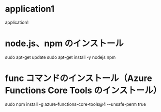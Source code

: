 # application1
application1

# node.js、npm のインストール

sudo apt-get update
sudo apt-get install -y nodejs npm


# func コマンドのインストール（Azure Functions Core Tools のインストール）

sudo npm install -g azure-functions-core-tools@4 --unsafe-perm true
